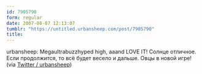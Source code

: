 ```yaml
---
id: 7905790
form: regular
date: 2007-08-07 12:13:07
tumblr: "https://untitled.urbansheep.com/post/7905790"
title:
---
```


<p>urbansheep: Megaultrabuzzhyped high, aaand LOVE IT! Солнце отличное. Если продолжится, то всё будет весело и дальше. Овцы в новой игре! (via <a href="http://twitter.com/urbansheep/statuses/191397302">Twitter / urbansheep</a>)</p>

